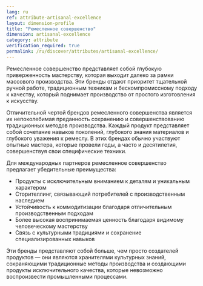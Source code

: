 ```yaml
---
lang: ru
ref: attribute-artisanal-excellence
layout: dimension-profile
title: "Ремесленное совершенство"
dimension: artisanal-excellence
category: attribute
verification_required: true
permalink: /ru/discover/attributes/artisanal-excellence/
---
```


Ремесленное совершенство представляет собой глубокую приверженность мастерству, которая выходит далеко за рамки массового производства. Эти бренды отдают приоритет тщательной ручной работе, традиционным техникам и бескомпромиссному подходу к качеству, который поднимает производство от простого изготовления к искусству.

Отличительной чертой брендов ремесленного совершенства является их непоколебимая преданность сохранению и совершенствованию традиционных методов производства. Каждый продукт представляет собой сочетание навыков поколений, глубокого знания материалов и глубокого уважения к ремеслу. В этих брендах обычно участвуют опытные мастера, которые провели годы, а часто и десятилетия, совершенствуя свои специфические техники.

Для международных партнеров ремесленное совершенство предлагает убедительные преимущества:
- Продукты с исключительным вниманием к деталям и уникальным характером
- Сторителлинг, связывающий потребителей с производственным наследием
- Устойчивость к коммодитизации благодаря отличительным производственным подходам
- Более высокая воспринимаемая ценность благодаря видимому человеческому мастерству
- Связь с культурными традициями и сохранение специализированных навыков

Эти бренды представляют собой больше, чем просто создателей продуктов — они являются хранителями культурных знаний, сохраняющими традиционные методы производства и создающими продукты исключительного качества, которые невозможно воспроизвести промышленными процессами.
